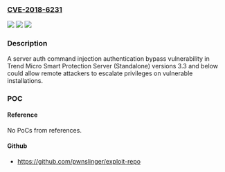 ### [CVE-2018-6231](https://cve.mitre.org/cgi-bin/cvename.cgi?name=CVE-2018-6231)
![](https://img.shields.io/static/v1?label=Product&message=Trend%20Micro%20Smart%20Protection%20Server%20(Standalone)&color=blue)
![](https://img.shields.io/static/v1?label=Version&message=n%2Fa&color=blue)
![](https://img.shields.io/static/v1?label=Vulnerability&message=OTHER%20-%20Authentication%20Bypass&color=brighgreen)

### Description

A server auth command injection authentication bypass vulnerability in Trend Micro Smart Protection Server (Standalone) versions 3.3 and below could allow remote attackers to escalate privileges on vulnerable installations.

### POC

#### Reference
No PoCs from references.

#### Github
- https://github.com/pwnslinger/exploit-repo


